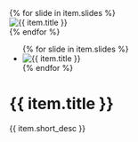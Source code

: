 <div class="card">
    <div class="gallery col-md-8">
        <div class="wrapper row">
            <div class="preview">
                <div class="preview-pic tab-content">
                    {% for slide in item.slides %}
                    <div class="tab-pane{% if forloop.index == 1 %} active{% endif %}" id="pic-{{ forloop.index }}">
                        <img src="{{ slide.url }}" alt="{{ item.title }}" />
                    </div>
                    {% endfor %}
                </div>
                <ul class="preview-thumbnail nav nav-tabs">
                    {% for slide in item.slides %}
                    <li class="{% if forloop.index == 1 %}active{% endif %}">
                        <a data-target="#pic-{{ forloop.index }}" data-toggle="tab">
                            <img src="{{ slide.url }}" alt="{{ item.title }}" />
                        </a>
                    </li>
                    {% endfor %}
                </ul>
            </div>
        </div>
    </div>
    <div class="details col-md-4">
        <h1>{{ item.title }}</h1>
        <p>{{ item.short_desc }}</p>
    </div>
</div>
